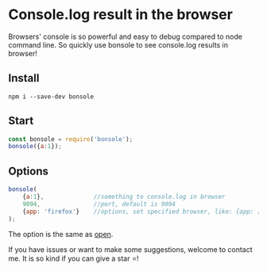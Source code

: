 # Console.log result in the browser

Browsers' console is so powerful and easy to debug compared to node command line. 
So quickly use bonsole to see console.log results in browser!

## Install

```
npm i --save-dev bonsole
```

## Start

```JavaScript
const bonsole = require('bonsole');
bonsole({a:1});
```

## Options

```JavaScript
bonsole(
    {a:1},              //something to console.log in browser
    9094,               //port, default is 9094
    {app: 'firefox'}    //options, set specified browser, like: {app: ['google chrome', '--incognito']}
);
```

The option is the same as [open](https://github.com/sindresorhus/open).

If you have issues or want to make some suggestions, welcome to contact me. It is so kind if you can give a star :star:! 
